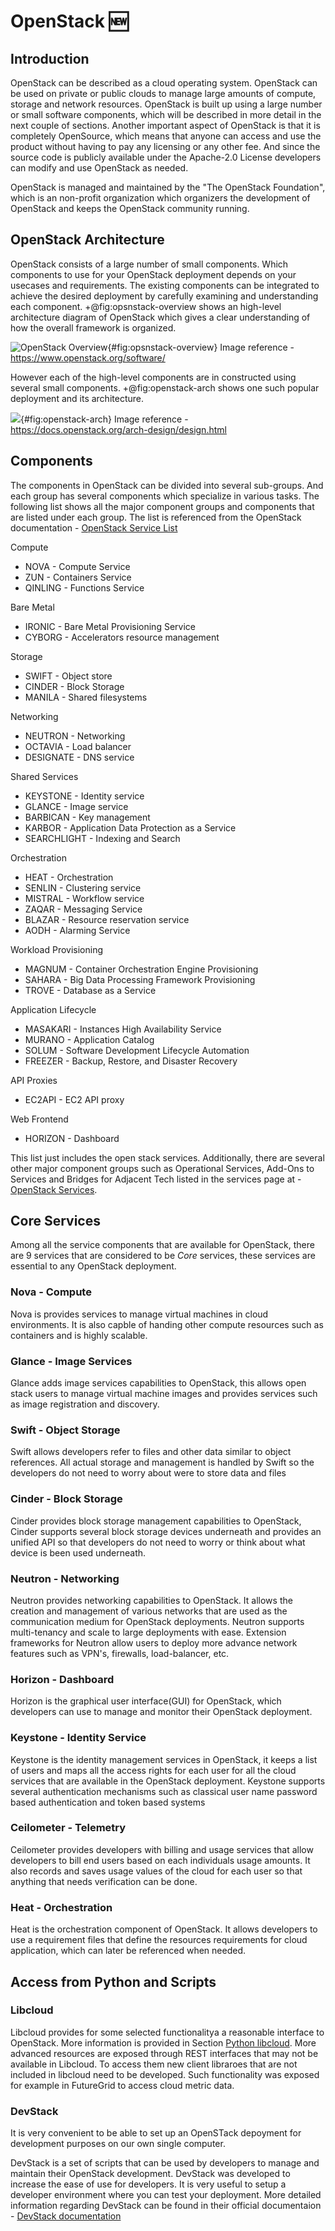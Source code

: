 # OpenStack :new:

## Introduction

OpenStack can be described as a cloud operating system. OpenStack can
be used on private or public clouds to manage large amounts of compute,
storage and network resources. OpenStack is built up using a large
number or small software components, which will be described in more 
detail in the next couple of sections. Another important aspect of 
OpenStack is that it is completely OpenSource, which means that
anyone can access and use the product without having to pay any licensing
or any other fee. And since the source code is publicly available
under the Apache-2.0 License developers can modify and use OpenStack as
needed. 

OpenStack is managed and maintained by the "The OpenStack Foundation",
which is an non-profit organization which organizers the development of
OpenStack and keeps the OpenStack community running. 

## OpenStack Architecture

OpenStack consists of a large number of small components. Which
components to use for your OpenStack deployment depends on your usecases
and requirements. The existing components can be integrated to 
achieve the desired deployment by carefully examining and understanding
each component. +@fig:opsnstack-overview shows an high-level architecture
diagram of OpenStack which gives a clear understanding of how the
overall framework is organized.

![OpenStack Overview](images/openstack_overview_diagram.png){#fig:opsnstack-overview}
Image reference - <https://www.openstack.org/software/>


However each of the high-level components are in constructed using
several small components. +@fig:openstack-arch shows one such popular 
deployment and its architecture. 

![](images/openstack_archi.png){#fig:openstack-arch}
Image reference - <https://docs.openstack.org/arch-design/design.html>

## Components

The components in OpenStack can be divided into several sub-groups. And
each group has several components which specialize in various tasks. The
following list shows all the major component groups and components that
are listed under each group. The list is referenced from the OpenStack
documentation - [OpenStack Service List](https://www.openstack.org/software/project-navigator/openstack-components#openstack-services)


Compute

 * NOVA - Compute Service
 * ZUN - Containers Service
 * QINLING - Functions Service

Bare Metal

 * IRONIC - Bare Metal Provisioning Service
 * CYBORG - Accelerators resource management

Storage

 * SWIFT - Object store
 * CINDER - Block Storage
 * MANILA - Shared filesystems
 
Networking

 * NEUTRON - Networking
 * OCTAVIA - Load balancer
 * DESIGNATE - DNS service
 
Shared Services

 * KEYSTONE - Identity service
 * GLANCE - Image service
 * BARBICAN - Key management
 * KARBOR - Application Data Protection as a Service
 * SEARCHLIGHT - Indexing and Search
 
Orchestration

 * HEAT - Orchestration
 * SENLIN - Clustering service
 * MISTRAL - Workflow service
 * ZAQAR - Messaging Service
 * BLAZAR - Resource reservation service
 * AODH - Alarming Service

Workload Provisioning

 * MAGNUM - Container Orchestration Engine Provisioning
 * SAHARA - Big Data Processing Framework Provisioning
 * TROVE - Database as a Service

Application Lifecycle

 * MASAKARI - Instances High Availability Service
 * MURANO - Application Catalog
 * SOLUM - Software Development Lifecycle Automation
 * FREEZER - Backup, Restore, and Disaster Recovery

API Proxies

 * EC2API - EC2 API proxy

Web Frontend

 * HORIZON - Dashboard
 
 
This list just includes the open stack services. Additionally, there are several other major component groups such as Operational Services, 
 Add-Ons to Services and Bridges for Adjacent Tech listed in the 
 services page at - [OpenStack Services](https://www.openstack.org/software/project-navigator/openstack-components#openstack-services).
 
## Core Services

Among all the service components that are available for OpenStack,
 there are 9 services that are considered to be *Core* services, these
 services are essential to any OpenStack deployment.
 
###  Nova - Compute
 
Nova is provides services to manage virtual machines in cloud 
environments. It is also capble of handing other compute resources such
as containers and is highly scalable. 

### Glance - Image Services

Glance adds image services capabilities to OpenStack, this allows open
stack users to manage virtual machine images and provides services such 
as image registration and discovery.

### Swift - Object Storage

Swift allows developers refer to files and other data similar to object
references. All actual storage and management is handled by Swift
so the developers do not need to worry about were to store data and files

### Cinder - Block Storage

Cinder provides block storage management capabilities to OpenStack,
Cinder supports several block storage devices underneath and provides an
unified API so that developers do not need to worry or think about what
device is been used underneath. 

### Neutron - Networking

Neutron provides networking capabilities to OpenStack. It allows the
creation and management of various networks that are used as the
communication medium for OpenStack deployments. Neutron supports 
multi-tenancy and scale to large deployments with ease. Extension 
frameworks for Neutron allow users to deploy more advance network
features such as VPN's, firewalls, load-balancer, etc. 

### Horizon - Dashboard

Horizon is the graphical user interface(GUI) for OpenStack, which 
developers can use to manage and monitor their OpenStack deployment.


### Keystone - Identity Service

Keystone is the identity management services in OpenStack, it keeps a 
list of users and maps all the access rights for each user for all the
cloud services that are available in the OpenStack deployment. Keystone
supports several authentication mechanisms such as classical user name
password based authentication and token based systems

### Ceilometer - Telemetry

Ceilometer provides developers with billing and usage services that
allow developers to bill end users based on each individuals usage
amounts. It also records and saves usage values of the cloud for each
user so that anything that needs verification can be done.

### Heat - Orchestration

Heat is the orchestration component of OpenStack. It allows developers
to use a requirement files that define the resources requirements for 
cloud application, which can later be referenced when needed.


## Access from Python and Scripts

### Libcloud

Libcloud provides for some selected functionalitya a reasonable interface to OpenStack. More information is provided in Section
[Python libcloud](#python-libcloud). More advanced resources are exposed through REST interfaces that may not be available in Libcloud. To access them new client libraroes that are not included in libcloud need to be developed. Such functionality was exposed for example in FutureGrid to access cloud metric data.


### DevStack
 
It is very convenient to be able to set up an OpenSTack depoyment for development purposes on our own single computer.

DevStack is a set of scripts that can be used by developers to manage
 and maintain their OpenStack development. DevStack was developed to 
 increase the ease of use for developers. It is very useful to 
 setup a developer environment where you can test your deployment. More
 detailed information regarding DevStack can be found in their official
 documentaion - [DevStack documentation](https://docs.openstack.org/devstack/latest/)
 
 